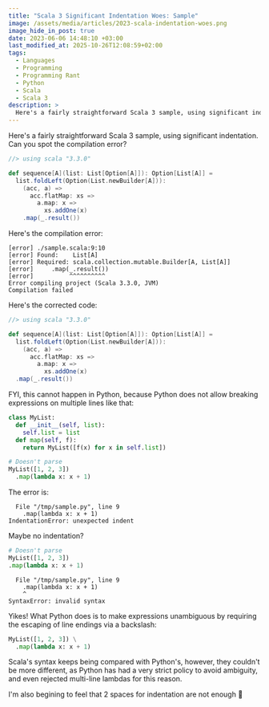 ```yaml
---
title: "Scala 3 Significant Indentation Woes: Sample"
image: /assets/media/articles/2023-scala-indentation-woes.png
image_hide_in_post: true
date: 2023-06-06 14:48:10 +03:00
last_modified_at: 2025-10-26T12:08:59+02:00
tags:
  - Languages
  - Programming
  - Programming Rant
  - Python
  - Scala
  - Scala 3
description: >
  Here's a fairly straightforward Scala 3 sample, using significant indentation. Can you spot the compilation error?
---
```


<p class="intro">
Here's a fairly straightforward Scala 3 sample, using significant indentation. Can you spot the compilation error?
</p>

```scala
//> using scala "3.3.0"

def sequence[A](list: List[Option[A]]): Option[List[A]] =
  list.foldLeft(Option(List.newBuilder[A])):
    (acc, a) =>
      acc.flatMap: xs =>
        a.map: x =>
          xs.addOne(x)
    .map(_.result())
```

Here's the compilation error:
```text
[error] ./sample.scala:9:10
[error] Found:    List[A]
[error] Required: scala.collection.mutable.Builder[A, List[A]]
[error]     .map(_.result())
[error]          ^^^^^^^^^^
Error compiling project (Scala 3.3.0, JVM)
Compilation failed
```

Here's the corrected code:
```scala
//> using scala "3.3.0"

def sequence[A](list: List[Option[A]]): Option[List[A]] =
  list.foldLeft(Option(List.newBuilder[A])):
    (acc, a) =>
      acc.flatMap: xs =>
        a.map: x =>
          xs.addOne(x)
  .map(_.result())
```

FYI, this cannot happen in Python, because Python does not allow breaking expressions on multiple lines like that:

```python
class MyList:
  def __init__(self, list):
    self.list = list
  def map(self, f):
    return MyList([f(x) for x in self.list])

# Doesn't parse
MyList([1, 2, 3])
  .map(lambda x: x + 1)
```

The error is:
```text
  File "/tmp/sample.py", line 9
    .map(lambda x: x + 1)
IndentationError: unexpected indent
```

Maybe no indentation?
```python
# Doesn't parse
MyList([1, 2, 3])
.map(lambda x: x + 1)
```

```text
  File "/tmp/sample.py", line 9
    .map(lambda x: x + 1)
    ^
SyntaxError: invalid syntax
```

Yikes! What Python does is to make expressions unambiguous by requiring the escaping of line endings via a backslash:

```python
MyList([1, 2, 3]) \
  .map(lambda x: x + 1)
```

Scala's syntax keeps being compared with Python's, however, they couldn't be more different, as Python has had a very strict policy to avoid ambiguity, and even rejected multi-line lambdas for this reason.

<p class="warn-bubble" markdown="1">
I'm also begining to feel that 2 spaces for indentation are not enough 🙊
</p>
